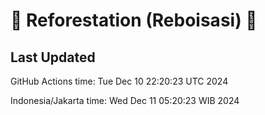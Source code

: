 
# 🌳 Reforestation (Reboisasi) 🌲

## Last Updated

GitHub Actions time: Tue Dec 10 22:20:23 UTC 2024

Indonesia/Jakarta time: Wed Dec 11 05:20:23 WIB 2024
